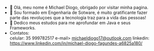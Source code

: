- 👋 Olá, meu nome é Michael Diogo, obrigado por visitar minha pagina. 
- 👀 Sou formado em Engenharia de Sotware, é muito gratificante fazer parte das revoluçoes que a tecnologia traz para a vida das pessoas! 
- 🌱 Dedico meus estudos para me aprofundar em Java e seus Frameworks. 
- Contatos:  
celular: 35 999782517 
e-mail> michaeldiogo17@outlook.com
linkedin: https://www.linkedin.com/in/michael-diogo-fagundes-a6825a180/

